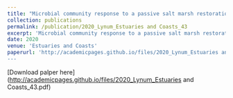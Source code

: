 ```yaml
---
title: "Microbial community response to a passive salt marsh restoration"
collection: publications
permalink: /publication/2020_Lynum_Estuaries and Coasts_43
excerpt: 'Microbial community response to a passive salt marsh restoration'
date: 2020
venue: 'Estuaries and Coasts'
paperurl: 'http://academicpages.github.io/files/2020_Lynum_Estuaries and Coasts_43.pdf
---
```

[Download palper here] (http://academicpages.github.io/files/2020_Lynum_Estuaries and Coasts_43.pdf)
